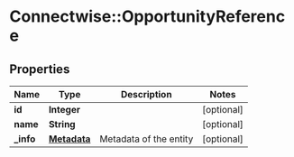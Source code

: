 # Connectwise::OpportunityReference

## Properties
Name | Type | Description | Notes
------------ | ------------- | ------------- | -------------
**id** | **Integer** |  | [optional] 
**name** | **String** |  | [optional] 
**_info** | [**Metadata**](Metadata.md) | Metadata of the entity | [optional] 



